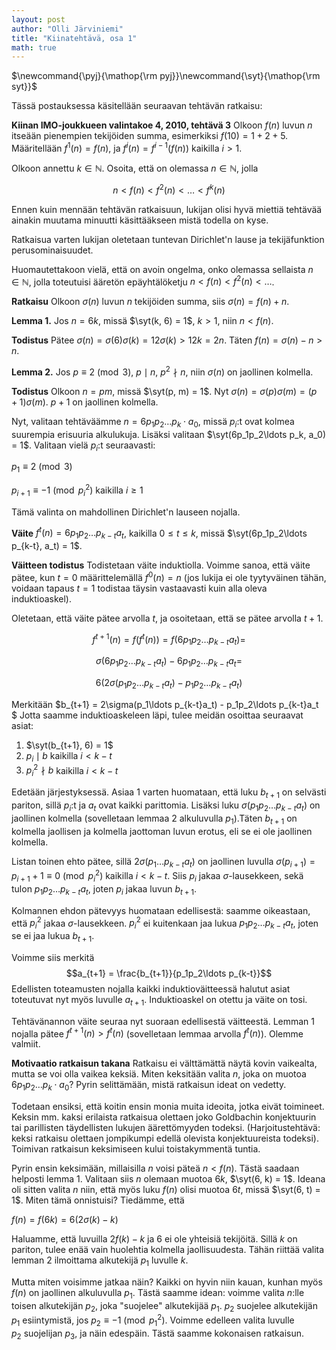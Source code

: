 ```yaml
---
layout: post
author: "Olli Järviniemi"
title: "Kiinatehtävä, osa 1"
math: true
---
```


<div class="hidden">
$\newcommand{\pyj}{\mathop{\rm pyj}}\newcommand{\syt}{\mathop{\rm syt}}$
</div>

Tässä postauksessa käsitellään seuraavan tehtävän ratkaisu:

**Kiinan IMO-joukkueen valintakoe 4, 2010, tehtävä 3**
Olkoon $f(n)$ luvun $n$ itseään pienempien tekijöiden summa, esimerkiksi $f(10) = 1 + 2 + 5$. Määritellään $f^1(n) = f(n)$, ja $f^i(n) = f^{i-1}(f(n))$ kaikilla $i > 1$.

Olkoon annettu $k \in \mathbb{N}$. Osoita, että on olemassa $n \in \mathbb{N}$, jolla

$$n < f(n) < f^2(n) < \ldots < f^k(n) $$


Ennen kuin mennään tehtävän ratkaisuun, lukijan olisi hyvä miettiä tehtävää ainakin muutama minuutti käsittääkseen mistä todella on kyse.

Ratkaisua varten lukijan oletetaan tuntevan Dirichlet'n lause ja tekijäfunktion perusominaisuudet.

Huomautettakoon vielä, että on avoin ongelma, onko olemassa sellaista $n \in \mathbb{N}$, jolla toteutuisi ääretön epäyhtälöketju $n < f(n) < f^2(n) < \ldots$.

**Ratkaisu**
Olkoon $\sigma(n)$ luvun $n$ tekijöiden summa, siis $\sigma(n) = f(n) + n$.

**Lemma 1.**
Jos $n = 6k$, missä $\syt(k, 6) = 1$, $k > 1$, niin $n < f(n)$.

**Todistus**
Pätee $\sigma(n) = \sigma(6) \sigma(k) = 12\sigma(k) > 12k = 2n$. Täten $f(n) = \sigma(n) - n > n$.

**Lemma 2.**
Jos $p \equiv 2 \pmod{3}$, $p \mid n$, $p^2 \nmid n$, niin $\sigma(n)$ on jaollinen kolmella.

**Todistus**
Olkoon $n = pm$, missä $\syt(p, m) = 1$. Nyt $\sigma(n) = \sigma(p)\sigma(m) = (p+1)\sigma(m)$. $p + 1$ on jaollinen kolmella.


Nyt, valitaan tehtäväämme $n = 6p_1p_2 \ldots p_k \cdot a_0$, missä $p_i$:t ovat kolmea suurempia erisuuria alkulukuja. Lisäksi valitaan $\syt(6p_1p_2\ldots p_k, a_0) = 1$. Valitaan vielä $p_i$:t seuraavasti:

$p_1 \equiv 2 \pmod{3}$

$p_{i+1} \equiv -1 \pmod{p_i^2}$ kaikilla $i \ge 1$

Tämä valinta on mahdollinen Dirichlet'n lauseen nojalla.

**Väite**
$f^t(n) = 6p_1p_2\ldots p_{k-t}a_t$, kaikilla $0 \le t \le k$, missä $\syt(6p_1p_2\ldots p_{k-t}, a_t) = 1$.

**Väitteen todistus**
Todistetaan väite induktiolla. Voimme sanoa, että väite pätee, kun $t = 0$ määrittelemällä $f^0(n) = n$ (jos lukija ei ole tyytyväinen tähän, voidaan tapaus $t = 1$ todistaa täysin vastaavasti kuin alla oleva induktioaskel).

Oletetaan, että väite pätee arvolla $t$, ja osoitetaan, että se pätee arvolla $t+1$.

$$f^{t+1}(n) = f(f^{t}(n)) = f(6p_1p_2\ldots p_{k-t}a_t) = $$

$$ \sigma(6p_1p_2 \ldots p_{k-t}a_t) - 6p_1p_2\ldots p_{k-t}a_t = $$

$$ 6(2\sigma(p_1p_2 \ldots p_{k-t}a_t) - p_1p_2\ldots p_{k-t}a_t)$$

Merkitään $b_{t+1} = 2\sigma(p_1\ldots p_{k-t}a_t) - p_1p_2\ldots p_{k-t}a_t $
Jotta saamme induktioaskeleen läpi, tulee meidän osoittaa seuraavat asiat:

  1. $\syt(b_{t+1}, 6) = 1$
  2. $p_i \mid b$ kaikilla $i < k - t$
  3. $p_i^2 \nmid b$ kaikilla $i < k - t$

Edetään järjestyksessä. Asiaa 1 varten huomataan, että luku $b_{t+1}$ on selvästi pariton, sillä $p_i$:t ja $a_t$ ovat kaikki parittomia. Lisäksi luku $\sigma(p_1p_2\ldots p_{k-t}a_t)$ on jaollinen kolmella (sovelletaan lemmaa 2 alkuluvulla $p_1$).Täten $b_{t+1}$ on kolmella jaollisen ja kolmella jaottoman luvun erotus, eli se ei ole jaollinen kolmella.

Listan toinen ehto pätee, sillä $2\sigma(p_1\ldots p_{k-t}a_t)$ on jaollinen luvulla $\sigma(p_{i+1}) = p_{i+1} + 1 \equiv 0 \pmod {p_i^2}$ kaikilla $i < k - t$. Siis $p_i$ jakaa $\sigma$-lausekkeen, sekä tulon $p_1p_2\ldots p_{k-t}a_t$, joten $p_i$ jakaa luvun $b_{t+1}$.

Kolmannen ehdon pätevyys huomataan edellisestä: saamme oikeastaan, että $p_i^2$ jakaa $\sigma$-lausekkeen. $p_i^2$ ei kuitenkaan jaa lukua $p_1p_2\ldots p_{k-t}a_t$, joten se ei jaa lukua $b_{t+1}$.

Voimme siis merkitä
$$a_{t+1} = \frac{b_{t+1}}{p_1p_2\ldots p_{k-t}}$$
Edellisten toteamusten nojalla kaikki induktioväitteessä halutut asiat toteutuvat nyt myös luvulle $a_{t+1}$. Induktioaskel on otettu ja väite on tosi.


Tehtävänannon väite seuraa nyt suoraan edellisestä väitteestä. Lemman 1 nojalla pätee $f^{t+1}(n) > f^t(n)$ (sovelletaan lemmaa arvolla $f^t(n)$). Olemme valmiit.

**Motivaatio ratkaisun takana**
Ratkaisu ei välttämättä näytä kovin vaikealta, mutta se voi olla vaikea keksiä. Miten keksitään valita $n$, joka on muotoa $6p_1p_2\ldots p_k \cdot a_0$? Pyrin selittämään, mistä ratkaisun ideat on vedetty.

Todetaan ensiksi, että koitin ensin monia muita ideoita, jotka eivät toimineet. Keksin mm. kaksi erilaista ratkaisua olettaen joko Goldbachin konjektuurin tai parillisten täydellisten lukujen äärettömyyden todeksi. (Harjoitustehtävä: keksi ratkaisu olettaen jompikumpi edellä olevista konjektuureista todeksi). Toimivan ratkaisun keksimiseen kului toistakymmentä tuntia.

Pyrin ensin keksimään, millaisilla $n$ voisi päteä $n < f(n)$. Tästä saadaan helposti lemma 1. Valitaan siis $n$ olemaan muotoa $6k$, $\syt(6, k) = 1$. Ideana oli sitten valita $n$ niin, että myös luku $f(n)$ olisi muotoa $6t$, missä $\syt(6, t) = 1$. Miten tämä onnistuisi? Tiedämme, että

$f(n) = f(6k) = 6(2\sigma(k) - k)$

Haluamme, että luvuilla $2f(k) - k$ ja $6$ ei ole yhteisiä tekijöitä. Sillä $k$ on pariton, tulee enää vain huolehtia kolmella jaollisuudesta. Tähän riittää valita lemman 2 ilmoittama alkutekijä $p_1$ luvulle $k$.

Mutta miten voisimme jatkaa näin? Kaikki on hyvin niin kauan, kunhan myös $f(n)$ on jaollinen alkuluvulla $p_1$. Tästä saamme idean: voimme valita $n$:lle toisen alkutekijän $p_2$, joka "suojelee" alkutekijää $p_1$. $p_2$ suojelee alkutekijän $p_1$ esiintymistä, jos $p_2 \equiv -1 \pmod{p_1^2}$. Voimme edelleen valita luvulle $p_2$ suojelijan $p_3$, ja näin edespäin. Tästä saamme kokonaisen ratkaisun.
